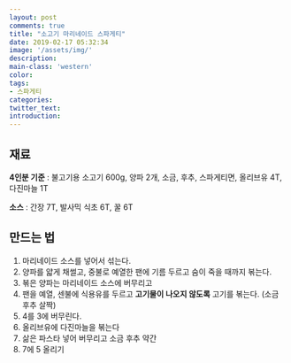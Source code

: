 ```yaml
---
layout: post
comments: true
title: "소고기 마리네이드 스파게티"
date: 2019-02-17 05:32:34
image: '/assets/img/'
description:
main-class: 'western'
color:
tags:
- 스파게티
categories:
twitter_text:
introduction:
---
```


## 재료

**4인분 기준** : 불고기용 소고기 600g, 양파 2개, 소금, 후추, 스파게티면, 올리브유 4T, 다진마늘 1T

**소스** : 간장 7T, 발사믹 식초 6T, 꿀 6T

## 만드는 법

1. 마리네이드 소스를 넣어서 섞는다.
2. 양파를 얇게 채썰고, 중불로 예열한 팬에 기름 두르고 숨이 죽을 때까지 볶는다.
3. 볶은 양파는 마리네이드 소스에 버무리고
4. 팬을 예열, 센불에 식용유를 두르고 **고기물이 나오지 않도록** 고기를 볶는다. (소금 후추 살짝)
5. 4를 3에 버무린다.
6. 올리브유에 다진마늘을 볶는다
7. 삶은 파스타 넣어 버무리고 소금 후추 약간
8. 7에 5 올리기
